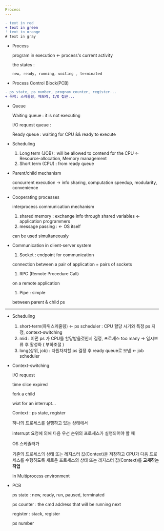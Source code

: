 ```yaml
---
Process
---
```

```diff
- text in red
+ text in green
! text in orange
# text in gray
```
- Process

    program in execution ← process's current activity

    the states : 
    ```diff
    new, ready, running, waiting , terminated
    ```

- Process Control Block(PCB)
```diff
- ps state, ps number, program counter, register...
+ 목적: 스케줄링, 메모리, I/O 접근...
```

- Queue

    Waiting queue : it is not executing

    I/O request queue :

    Ready queue : waiting for CPU && ready to execute

- Scheduling
    1. Long term (JOB) : will be allowed to contend for the CPU ← Resource-allocation, Memory management
    2. Short term (CPU) : from ready queue

- Parent/child mechanism

    concurrent execution → info sharing, computation speedup, modularity, convenience 

- Cooperating processes

    interprocess communication mechanism

    1. shared memory : exchange info through shared variables ← application programmers
    2. message passing : ← OS itself

    can be used simultaneously

- Communication in client-server system
    1. Socket : endpoint for communication 

     connection between a pair of application = pairs of sockets

    1. RPC (Remote Procedure Call) 

    on a remote application

    1. Pipe : simple 

    between parent & child ps


----------------------------------------------------------------------------------------------------------------------------------------------------
- Scheduling
    1. short-term(하위스케줄링) ← ps scheduler : CPU 할당 시기와 특정 ps 지정, context-switching 
    2. mid : 어떤 ps 가 CPU를 할당받을것인지 결정, 프로세스 too many → 일시보류 후 활성화 ( 부하조절 )
    3. long(상위, job) : 자원차지할 ps 결정 후 ready queue로 보냄 ← job scheduler

- Context-switching

    I/O request

    time slice expired

    fork a child

    wiat for an interrupt...

    Context : ps state, register 

    하나의 프로세스를 실행하고 있는 상태에서

    interrupt 요청에 의해 다음 우선 순위의 프로세스가 실행되어야 할 때

    OS 스케줄러가

    기존의 프로세스의 상태 또는 레지스터 값(Context)을 저장하고 CPU가 다음 프로세스를 수행하도록 새로운 프로세스의 상태 또는 레지스터 값(Context)를 **교체하는 작업**

    In Multiprocess environment

- PCB

    ps state : new, ready, run, paused, terminated

    ps counter : the cmd address that will be running next

    register : stack, register

    ps number

